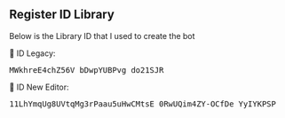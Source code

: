 ## Register ID Library
Below is the Library ID that I used to create the bot

🔰 ID Legacy: <pre>MWkhreE4chZ56V_bDwpYUBPvg_do21SJR</pre>

🔰 ID New Editor: <pre>11LhYmqUg8UVtqMg3rPaau5uHwCMtsE_0RwUQim4ZY-OCfDe_YyIYKPSP</pre>
